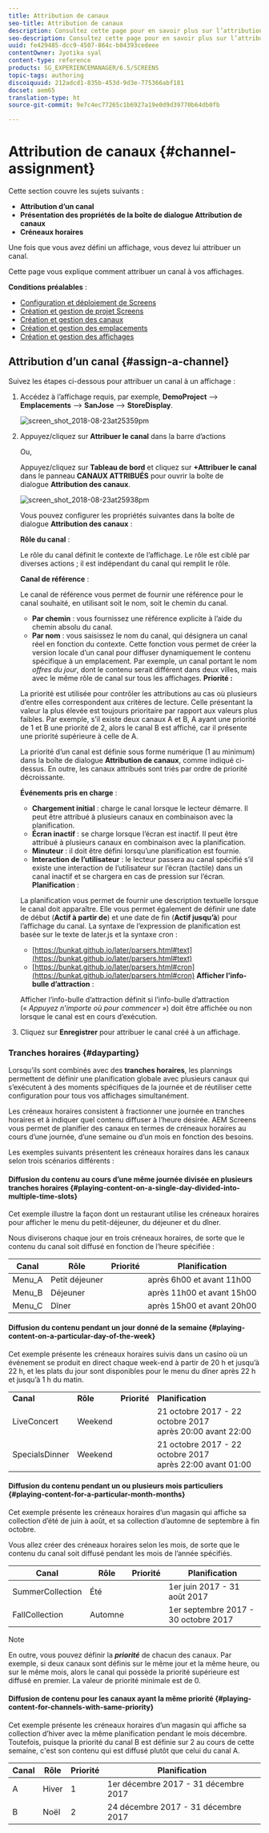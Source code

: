 ```yaml
---
title: Attribution de canaux
seo-title: Attribution de canaux
description: Consultez cette page pour en savoir plus sur l’attribution de canaux et sur les créneaux horaires.
seo-description: Consultez cette page pour en savoir plus sur l’attribution de canaux et sur les créneaux horaires.
uuid: fe429485-dcc9-4507-864c-b04393cedeee
contentOwner: Jyotika syal
content-type: reference
products: SG_EXPERIENCEMANAGER/6.5/SCREENS
topic-tags: authoring
discoiquuid: 212adcd1-835b-453d-9d3e-775366abf181
docset: aem65
translation-type: ht
source-git-commit: 9e7c4ec77265c1b6927a19e0d9d39770b64db0fb

---
```



# Attribution de canaux {#channel-assignment}

Cette section couvre les sujets suivants :

* **Attribution d’un canal**
* **Présentation des propriétés de la boîte de dialogue Attribution de canaux**
* **Créneaux horaires**

Une fois que vous avez défini un affichage, vous devez lui attribuer un canal.

Cette page vous explique comment attribuer un canal à vos affichages.

**Conditions préalables** :

* [Configuration et déploiement de Screens](configuring-screens-introduction.md)
* [Création et gestion de projet Screens](creating-a-screens-project.md)
* [Création et gestion des canaux](managing-channels.md)
* [Création et gestion des emplacements](managing-locations.md)
* [Création et gestion des affichages](managing-displays.md)

## Attribution d’un canal {#assign-a-channel}

Suivez les étapes ci-dessous pour attribuer un canal à un affichage :

1. Accédez à l’affichage requis, par exemple, **DemoProject** --> **Emplacements** --> **SanJose** --> **StoreDisplay**.

   ![screen_shot_2018-08-23at25359pm](assets/screen_shot_2018-08-23at25359pm.png)

1. Appuyez/cliquez sur **Attribuer le canal** dans la barre d’actions

   Ou,

   Appuyez/cliquez sur **Tableau de bord** et cliquez sur **+Attribuer le canal** dans le panneau **CANAUX ATTRIBUÉS** pour ouvrir la boîte de dialogue **Attribution des canaux**.

   ![screen_shot_2018-08-23at25938pm](assets/screen_shot_2018-08-23at25938pm.png)

   Vous pouvez configurer les propriétés suivantes dans la boîte de dialogue **Attribution des canaux** :

   **Rôle du canal** :

   Le rôle du canal définit le contexte de l’affichage. Le rôle est ciblé par diverses actions ; il est indépendant du canal qui remplit le rôle.

   **Canal de référence** :

   Le canal de référence vous permet de fournir une référence pour le canal souhaité, en utilisant soit le nom, soit le chemin du canal.

   * **Par chemin** : vous fournissez une référence explicite à l’aide du chemin absolu du canal.
   * **Par nom** : vous saisissez le nom du canal, qui désignera un canal réel en fonction du contexte. Cette fonction vous permet de créer la version locale d’un canal pour diffuser dynamiquement le contenu spécifique à un emplacement. Par exemple, un canal portant le nom *offres du jour*, dont le contenu serait différent dans deux villes, mais avec le même rôle de canal sur tous les affichages.
   **Priorité :**

   La priorité est utilisée pour contrôler les attributions au cas où plusieurs d’entre elles correspondent aux critères de lecture. Celle présentant la valeur la plus élevée est toujours prioritaire par rapport aux valeurs plus faibles. Par exemple, s’il existe deux canaux A et B, A ayant une priorité de 1 et B une priorité de 2, alors le canal B est affiché, car il présente une priorité supérieure à celle de A.

   La priorité d’un canal est définie sous forme numérique (1 au minimum) dans la boîte de dialogue **Attribution de canaux**, comme indiqué ci-dessus. En outre, les canaux attribués sont triés par ordre de priorité décroissante.

   **Événements pris en charge** :

   * **Chargement initial** : charge le canal lorsque le lecteur démarre. Il peut être attribué à plusieurs canaux en combinaison avec la planification.
   * **Écran inactif** : se charge lorsque l’écran est inactif. Il peut être attribué à plusieurs canaux en combinaison avec la planification.
   * **Minuteur** : il doit être défini lorsqu’une planification est fournie.
   * **Interaction de l’utilisateur** : le lecteur passera au canal spécifié s’il existe une interaction de l’utilisateur sur l’écran (tactile) dans un canal inactif et se chargera en cas de pression sur l’écran.
   **Planification** :

   La planification vous permet de fournir une description textuelle lorsque le canal doit apparaître. Elle vous permet également de définir une date de début (**Actif à partir de**) et une date de fin (**Actif jusqu’à**) pour l’affichage du canal. La syntaxe de l’expression de planification est basée sur le texte de later.js et la syntaxe cron :

   * [https://bunkat.github.io/later/parsers.html#text](https://bunkat.github.io/later/parsers.html#text)
   * [https://bunkat.github.io/later/parsers.html#cron](https://bunkat.github.io/later/parsers.html#cron)
   **Afficher l’info-bulle d’attraction** :

   Afficher l’info-bulle d’attraction définit si l’info-bulle d’attraction (« *Appuyez n’importe où pour commencer* ») doit être affichée ou non lorsque le canal est en cours d’exécution.

1. Cliquez sur **Enregistrer** pour attribuer le canal créé à un affichage.

### Tranches horaires  {#dayparting}

Lorsqu’ils sont combinés avec des **tranches horaires**, les plannings permettent de définir une planification globale avec plusieurs canaux qui s’exécutent à des moments spécifiques de la journée et de réutiliser cette configuration pour tous vos affichages simultanément.

Les créneaux horaires consistent à fractionner une journée en tranches horaires et à indiquer quel contenu diffuser à l’heure désirée. AEM Screens vous permet de planifier des canaux en termes de créneaux horaires au cours d’une journée, d’une semaine ou d’un mois en fonction des besoins.

Les exemples suivants présentent les créneaux horaires dans les canaux selon trois scénarios différents :

#### Diffusion du contenu au cours d’une même journée divisée en plusieurs tranches horaires  {#playing-content-on-a-single-day-divided-into-multiple-time-slots}

Cet exemple illustre la façon dont un restaurant utilise les créneaux horaires pour afficher le menu du petit-déjeuner, du déjeuner et du dîner.

Nous diviserons chaque jour en trois créneaux horaires, de sorte que le contenu du canal soit diffusé en fonction de l’heure spécifiée :

| **Canal** | **Rôle** | **Priorité** | **Planification** |
|---|---|---|---|
| Menu_A | Petit déjeuner |  | après 6h00 et avant 11h00 |
| Menu_B | Déjeuner |  | après 11h00 et avant 15h00 |
| Menu_C | Dîner |  | après 15h00 et avant 20h00 |

#### Diffusion du contenu pendant un jour donné de la semaine {#playing-content-on-a-particular-day-of-the-week}

Cet exemple présente les créneaux horaires suivis dans un casino où un événement se produit en direct chaque week-end à partir de 20 h et jusqu’à 22 h, et les plats du jour sont disponibles pour le menu du dîner après 22 h et jusqu’à 1 h du matin.

<table>
 <tbody>
  <tr>
   <td><strong>Canal</strong></td>
   <td><strong>Rôle</strong></td>
   <td><strong>Priorité</strong></td>
   <td><strong>Planification</strong></td>
  </tr>
  <tr>
   <td>LiveConcert</td>
   <td>Weekend</td>
   <td> </td>
   <td>21 octobre 2017 - 22 octobre 2017 <br /> après 20:00 avant 22:00</td>
  </tr>
  <tr>
   <td>SpecialsDinner</td>
   <td>Weekend</td>
   <td> </td>
   <td>21 octobre 2017 - 22 octobre 2017 <br /> après 22:00 avant 01:00</td>
  </tr>
 </tbody>
</table>

#### Diffusion du contenu pendant un ou plusieurs mois particuliers {#playing-content-for-a-particular-month-months}

Cet exemple présente les créneaux horaires d’un magasin qui affiche sa collection d’été de juin à août, et sa collection d’automne de septembre à fin octobre.

Vous allez créer des créneaux horaires selon les mois, de sorte que le contenu du canal soit diffusé pendant les mois de l’année spécifiés.

| **Canal** | **Rôle** | **Priorité** | **Planification** |
|---|---|---|---|
| SummerCollection | Été |  | 1er juin 2017 - 31 août 2017 |
| FallCollection | Automne |  | 1er septembre 2017 - 30 octobre 2017 |

>[!NOTE]
>
>En outre, vous pouvez définir la ***priorité*** de chacun des canaux. Par exemple, si deux canaux sont définis sur le même jour et la même heure, ou sur le même mois, alors le canal qui possède la priorité supérieure est diffusé en premier. La valeur de priorité minimale est de 0.

#### Diffusion de contenu pour les canaux ayant la même priorité  {#playing-content-for-channels-with-same-priority}

Cet exemple présente les créneaux horaires d’un magasin qui affiche sa collection d’hiver avec la même planification pendant le mois décembre. Toutefois, puisque la priorité du canal B est définie sur 2 au cours de cette semaine, c&#39;est son contenu qui est diffusé plutôt que celui du canal A.

| **Canal** | **Rôle** | **Priorité** | **Planification** |
|---|---|---|---|
| A | Hiver | 1 | 1er décembre 2017 - 31 décembre 2017 |
| B | Noël | 2 | 24 décembre 2017 - 31 décembre 2017 |


